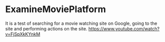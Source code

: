 # ExamineMoviePlatform
 It is a test of searching for a movie watching site on Google, going to the site and performing actions on the site.
 https://www.youtube.com/watch?v=FjSpXkKYnkM 
